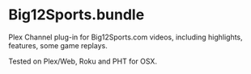 Big12Sports.bundle
==================

Plex Channel plug-in for Big12Sports.com videos, including highlights, features, some game replays. 

Tested on Plex/Web, Roku and PHT for OSX.